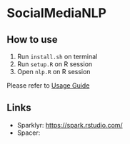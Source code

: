 # SocialMediaNLP

## How to use
1. Run `install.sh` on terminal
2. Run `setup.R` on R session
3. Open `nlp.R` on R session

Please refer to [Usage Guide](./usage-guid.md)

## Links
* Sparklyr: https://spark.rstudio.com/
* Spacer: 
